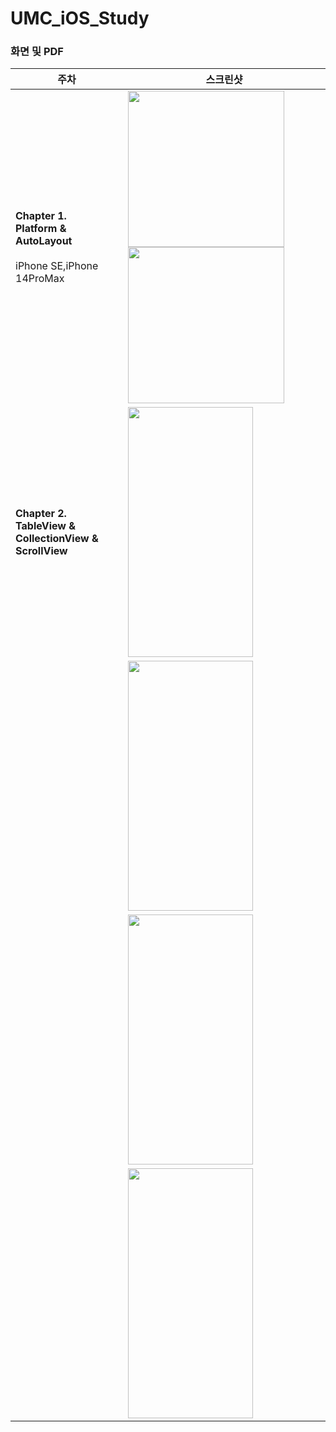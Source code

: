# UMC_iOS_Study


### 화면 및 PDF

| 주차          | 스크린샷                                       | 
|-------------|--------------------------------------------|
| **Chapter 1.<br>  Platform & AutoLayout** <br><br> iPhone SE,iPhone 14ProMax| <img src="https://github.com/dami0806/UMC_iOS_Study/assets/85047035/6115bf92-1b03-4a02-9eca-7504bfe0d465" width="250">  <img src="https://github.com/dami0806/UMC_iOS_Study/assets/85047035/aac23c15-a757-4def-9b4a-4e358d24512e" width="250" > |
| **Chapter 2.<br>  TableView & CollectionView & ScrollView**  | <img src="" width="200" height="400">|
|    | <img src="" width="200" height="400"> |
|    | <img src="" width="200" height="400"> |
|    | <img src="" width="200" height="400"> |


